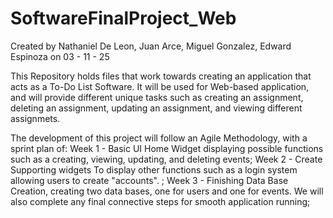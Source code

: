 # SoftwareFinalProject_Web

Created by Nathaniel De Leon, Juan Arce, Miguel Gonzalez, Edward Espinoza on 03 - 11 - 25

This Repository holds files that work towards creating an application that acts as a To-Do List Software. It will be used for Web-based application, and will provide different unique tasks such as creating an assignment, deleting an assignment, updating an assignment, and viewing different assignmets.

The development of this project will follow an Agile Methodology, with a sprint plan of: Week 1 - Basic UI Home Widget displaying possible functions such as a creating, viewing, updating, and deleting events; Week 2 - Create Supporting widgets To display other functions such as a login system allowing users to create "accounts". ; Week 3 - Finishing Data Base Creation, creating two data bases, one for users and one for events. We will also complete any final connective steps for smooth application running;

